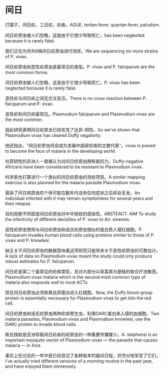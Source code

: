 # 间日

<p><span class="chinese">打摆子，间日疟，三日疟，疟疾。</span><span class="english">AGUE, tertian fever, quartan fever, paludism.</span></p>

<p><span class="chinese">间日疟原虫被人们忽略，这是由于它很少导致死亡。</span><span class="english">has been neglected because it is rarely fatal.</span></p>

<p><span class="chinese">我们正在为另外6株间日疟原虫进行测序。</span><span class="english">We are sequencing six more strains of P. vivax.</span></p>

<p><span class="chinese">间日疟原虫和恶性疟原虫是最常见的类型。</span><span class="english">P. vivax and P. falciparum are the most common forms.</span></p>

<p><span class="chinese">间日疟原虫被人们忽略，这是由于它很少导致死亡。</span><span class="english">P. vivax has been neglected because it is rarely fatal.</span></p>

<p><span class="chinese">恶性疟与间日疟之间无交叉反应。</span><span class="english">There is no cross reaction between P. falciparum and P. vivax.</span></p>

<p><span class="chinese">恶性疟和间日疟最常见。</span><span class="english">Plasmodium falciparum and Plasmodium vivax are the most common.</span></p>

<p><span class="chinese">因此研究表明间日疟原虫已经攻克了达菲-阴性。</span><span class="english">So we’ve shown that Plasmodium vivax has cleared Duffy negativity.</span></p>

<p><span class="chinese">他还指出，“间日疟原虫将会成为发展中国家疟疾的主要代表”。</span><span class="english">vivax is poised to become the face of malaria in the developing world.</span></p>

<p><span class="chinese">杜菲阴性的非洲人一直被认为对间日疟原虫拥有抵抗力。</span><span class="english">Duffy-negative Africans have been considered to be resistant to Plasmodium vivax.</span></p>

<p><span class="chinese">科学家也打算进行一个类似的间日疟原虫的测绘项目。</span><span class="english">A similar mapping exercise is also planned for the malaria parasite Plasmodium vivax.</span></p>

<p><span class="chinese">感染了间日病原虫的个体可能在数年内没有任何症状之后却会复发。</span><span class="english">An individual infected with it may remain symptomless for several years and then relapse.</span></p>

<p><span class="chinese">目的观察不同密度间日疟原虫对中华按蚊的感染性。</span><span class="english">ABSTEACT. AIM To study the infectivity of different densities of P. vivax to An. sinensis.</span></p>

<p><span class="chinese">恶性疟原虫使用与间日疟原虫和诺氏疟原虫相似的蛋白质入侵红细胞。</span><span class="english">P. falciparum invades human blood cells using proteins similar to those of P. vivax and P. knowlesi.</span></p>

<p><span class="chinese">缺乏关于间日疟原虫的数据意味着这项研究只能带来关于恶性疟原虫的可靠估计。</span><span class="english">A lack of data on Plasmodium vivax meant the study could only produce robust estimates for P. falciparum.</span></p>

<p><span class="chinese">间日疟是第二个最常见的疟疾类型，且对大部分以青蒿素为基础的联合疗法敏感。</span><span class="english">Plasmodium vivax malaria which is the second most common type of malaria also responds well to most ACTs.</span></p>

<p><span class="chinese">现在间日疟原虫必须依靠达菲蛋白进入红细胞。</span><span class="english">Now, the Duffy blood-group protein is essentially necessary for Plasmodium vivax to get into the red cell.</span></p>

<p><span class="chinese">间日疟原虫和诺氏疟原虫两种疟疾寄生虫，利用DARC蛋白来入侵的血细胞。</span><span class="english">Two malaria parasites, Plasmodium vivax and Plasmodium knowlesi, use the DARC protein to invade blood cells.</span></p>

<p><span class="chinese">斯氏按蚊是亚洲导致间日疟疾的疟原虫的一种重要传播媒介。</span><span class="english">A. stephensi is an important mosquito vector of Plasmodium vivax ― the parasite that causes malaria ― in Asia.</span></p>

<p><span class="chinese">事实上在过去的一年中我已经尝试了各种版本的晨间日程，并充分地享受了它们。</span><span class="english">I've actually tried different versions of a morning routine in the past year, and have enjoyed them immensely.</span></p>

